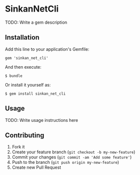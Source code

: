 # SinkanNetCli

TODO: Write a gem description

## Installation

Add this line to your application's Gemfile:

    gem 'sinkan_net_cli'

And then execute:

    $ bundle

Or install it yourself as:

    $ gem install sinkan_net_cli

## Usage

TODO: Write usage instructions here

## Contributing

1. Fork it
2. Create your feature branch (`git checkout -b my-new-feature`)
3. Commit your changes (`git commit -am 'Add some feature'`)
4. Push to the branch (`git push origin my-new-feature`)
5. Create new Pull Request
